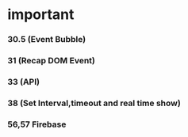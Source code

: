 # important #
### 30.5 (Event Bubble)
### 31 (Recap DOM Event)
### 33 (API)
### 38 (Set Interval,timeout and real time show)
### 56,57 Firebase

